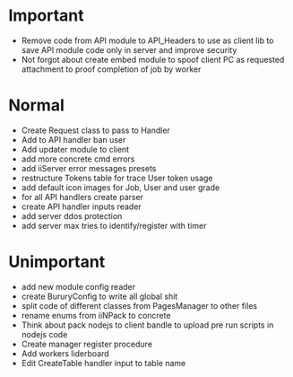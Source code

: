 # Important
- Remove code from API module to API_Headers to use as client lib to save API module code only in server and improve security
- Not forgot about create embed module to spoof client PC as requested attachment to proof completion of job by worker

# Normal
- Create Request class to pass to Handler
- Add to API handler ban user
- Add updater module to client
- add more concrete cmd errors
- add iiServer error messages presets
- restructure Tokens table for trace User token usage
- add default icon images for Job, User and user grade
- for all API handlers create parser
- create API handler inputs reader
- add server ddos protection
- add server max tries to identify/register with timer

# Unimportant
- add new module config reader
- create BururyConfig to write all global shit
- split code of different classes from PagesManager to other files
- rename enums from iiNPack to concrete
- Think about pack nodejs to client bandle to upload pre run scripts in nodejs code
- Create manager register procedure
- Add workers liderboard
- Edit CreateTable handler input to table name
